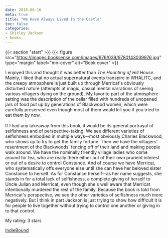 ```yaml
---
date: 2018-06-16
meta: true
title: "We Have Always Lived in the Castle"
toc: false
categories:
- Shirley Jackson
- books
---
```


{{< section "start" >}}
{{< figure src="https://images.booksense.com/images/976/039/9780143039976.jpg" type="margin" label="mn-cover" alt="Book cover" >}}

I enjoyed this and thought it was better than _The Haunting of Hill House_. Mainly, I liked that no actual supernatural events transpire in WHALITC, and the creepy atmosphere is just built up through Merricat's obviously disturbed nature (attempts at magic, casual mental narrations of seeing various villagers dying on the ground). My favorite part of the atmosphere-setting was the description of the cellar filled with hundreds of unopened jars of food put up by generations of Blackwood women, which were carefully preserved even though most of them would kill you if you tried to eat them by now.<br /><br />If I had any takeaway from this book, it would be its general portrayal of selfishness and of perspective-taking. We see different varieties of selfishness embodied in multiple ways--most obviously Charles Blackwood, who shows up to try to get the family fortune. Then we have the villagers' resentment of the Blackwoods' fencing off of their land and making people walk around. We have the nominally friendly village ladies who come around for tea, who are really there either out of their own prurient interest or out of a desire to control Constance. And of course we have Merricat, who systematically offs everyone else until she can have her beloved sister Constance to herself. As for Constance herself--as her name suggests, she stands in for a total lack of selfishness, a complete giving of herself to Uncle Julian and Merricat, even though she's well aware that Merricat intentionally murdered the rest of the family. Because the book is told from Merricat's perspective, we see the other varieties of selfishness much more negatively. But I think in part Jackson is just trying to show how difficult it is for people to live together without trying to control one another or giving in to that control.

My rating: 3 stars  

[IndieBound](https://www.indiebound.org/book/9780143039976)
